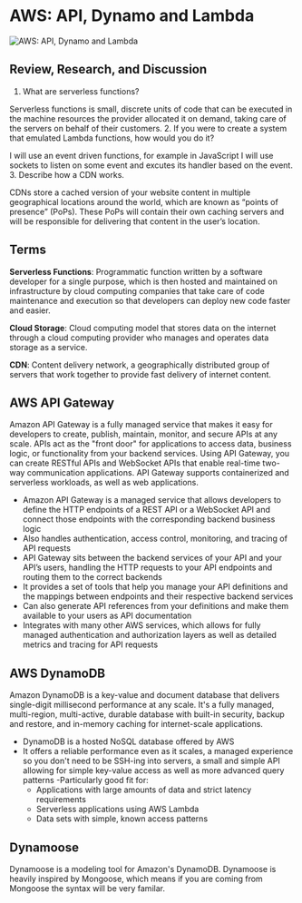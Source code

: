# AWS: API, Dynamo and Lambda

![AWS: API, Dynamo and Lambda](https://miro.medium.com/max/650/1*XuR8U6TOa5ar88lf2IbNNQ.png)

## Review, Research, and Discussion

1. What are serverless functions?

Serverless functions is small, discrete units of code that can be executed in the machine resources the provider allocated it on demand, taking care of the servers on behalf of their customers.
2. If you were to create a system that emulated Lambda functions, how would you do it?

I will use an event driven functions, for example in JavaScript I will use sockets to listen on some event and excutes its handler based on the event.
3. Describe how a CDN works.

CDNs store a cached version of your website content in multiple geographical locations around the world, which are known as “points of presence” (PoPs). These PoPs will contain their own caching servers and will be responsible for delivering that content in the user’s location.

## Terms

**Serverless Functions**: Programmatic function written by a software developer for a single purpose, which is then hosted and maintained on infrastructure by cloud computing companies that take care of code maintenance and execution so that developers can deploy new code faster and easier.

**Cloud Storage**: Cloud computing model that stores data on the internet through a cloud computing provider who manages and operates data storage as a service.

**CDN**: Content delivery network, a geographically distributed group of servers that work together to provide fast delivery of internet content.

## AWS API Gateway

Amazon API Gateway is a fully managed service that makes it easy for developers to create, publish, maintain, monitor, and secure APIs at any scale. APIs act as the "front door" for applications to access data, business logic, or functionality from your backend services. Using API Gateway, you can create RESTful APIs and WebSocket APIs that enable real-time two-way communication applications. API Gateway supports containerized and serverless workloads, as well as web applications.

- Amazon API Gateway is a managed service that allows developers to define the HTTP endpoints of a REST API or a WebSocket API and connect those endpoints with the corresponding backend business logic
- Also handles authentication, access control, monitoring, and tracing of API requests
- API Gateway sits between the backend services of your API and your API’s users, handling the HTTP requests to your API endpoints and routing them to the correct backends
- It provides a set of tools that help you manage your API definitions and the mappings between endpoints and their respective backend services
- Can also generate API references from your definitions and make them available to your users as API documentation
- Integrates with many other AWS services, which allows for fully managed authentication and authorization layers as well as detailed metrics and tracing for API requests

## AWS DynamoDB

Amazon DynamoDB is a key-value and document database that delivers single-digit millisecond performance at any scale. It's a fully managed, multi-region, multi-active, durable database with built-in security, backup and restore, and in-memory caching for internet-scale applications.

- DynamoDB is a hosted NoSQL database offered by AWS
- It offers a reliable performance even as it scales, a managed experience so you don't need to be SSH-ing into servers, a small and simple API allowing for simple key-value access as well as more advanced query patterns
-Particularly good fit for:
  - Applications with large amounts of data and strict latency requirements
  - Serverless applications using AWS Lambda
  - Data sets with simple, known access patterns

## Dynamoose

Dynamoose is a modeling tool for Amazon's DynamoDB. Dynamoose is heavily inspired by Mongoose, which means if you are coming from Mongoose the syntax will be very familar.
